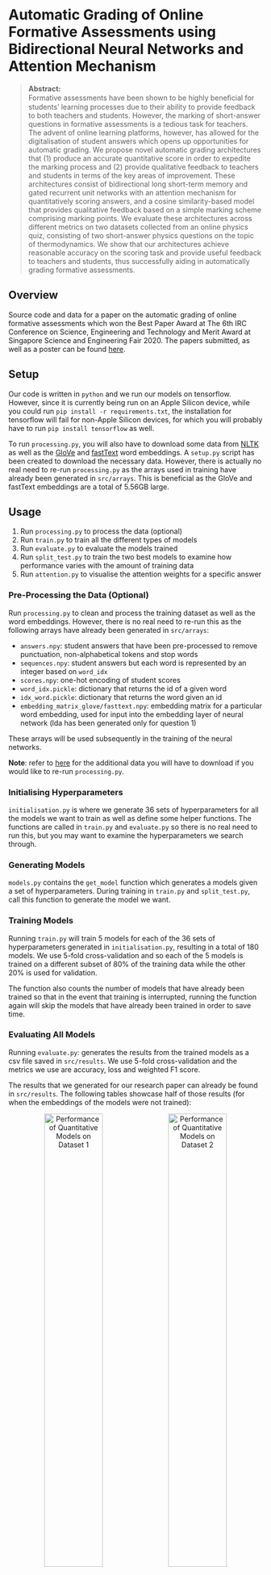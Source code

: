# Automatic Grading of Online Formative Assessments using Bidirectional Neural Networks and Attention Mechanism

> **Abstract:** <br>
> Formative assessments have been shown to be highly beneﬁcial for students’ learning processes due to their ability to provide feedback to both teachers and students. However, the marking of short-answer questions in formative assessments is a tedious task for teachers. The advent of online learning platforms, however, has allowed for the digitalisation of student answers which opens up opportunities for automatic grading. We propose novel automatic grading architectures that (1) produce an accurate quantitative score in order to expedite the marking process and (2) provide qualitative feedback to teachers and students in terms of the key areas of improvement. These architectures consist of bidirectional long short-term memory and gated recurrent unit networks with an attention mechanism for quantitatively scoring answers, and a cosine similarity-based model that provides qualitative feedback based on a simple marking scheme comprising marking points. We evaluate these architectures across different metrics on two datasets collected from an online physics quiz, consisting of two short-answer physics questions on the topic of thermodynamics. We show that our architectures achieve reasonable accuracy on the scoring task and provide useful feedback to teachers and students, thus successfully aiding in automatically grading formative assessments.

## Overview
Source code and data for a paper on the automatic grading of online formative assessments which won the Best Paper Award at The 6th IRC Conference on Science, Engineering and Technology and Merit Award at Singapore Science and Engineering Fair 2020. The papers submitted, as well as a poster can be found [here](https://github.com/Xavilien/automatic-grading/tree/main/reports).

## Setup
Our code is written in `python` and we run our models on tensorflow. However, since it is currently being run on an Apple Silicon device, while you could run `pip install -r requirements.txt`, the installation for tensorflow will fail for non-Apple Silicon devices, for which you will probably have to run `pip install tensorflow` as well.

To run `processing.py`, you will also have to download some data from [NLTK](https://www.nltk.org/data.html) as well as the [GloVe](https://nlp.stanford.edu/projects/glove/) and [fastText](https://fasttext.cc/docs/en/english-vectors.html) word embeddings. A `setup.py` script has been created to download the necessary data. However, there is actually no real need to re-run `processing.py` as the arrays used in training have already been generated in `src/arrays`. This is beneficial as the GloVe and fastText embeddings are a total of 5.56GB large.

## Usage
1. Run `processing.py` to process the data (optional)
2. Run `train.py` to train all the different types of models
3. Run `evaluate.py` to evaluate the models trained
4. Run `split_test.py` to train the two best models to examine how performance varies with the amount of training data
5. Run `attention.py` to visualise the attention weights for a specific answer

### Pre-Processing the Data (Optional)
Run `processing.py` to clean and process the training dataset as well as the word embeddings. However, there is no real need to re-run this as the following arrays have already been generated in `src/arrays`:

- `answers.npy`: student answers that have been pre-processed to remove punctuation, non-alphabetical tokens and stop words
- `sequences.npy`: student answers but each word is represented by an integer based on `word_idx` 
- `scores.npy`: one-hot encoding of student scores 
- `word_idx.pickle`: dictionary that returns the id of a given word 
- `idx_word.pickle`: dictionary that returns the word given an id 
- `embedding_matrix_glove/fasttext.npy`: embedding matrix for a particular word embedding, used for input into the embedding layer of neural network (lda has been generated only for question 1)

These arrays will be used subsequently in the training of the neural networks.

**Note**: refer to [here](#setup) for the additional data you will have to download if you would like to re-run `processing.py`. 

### Initialising Hyperparameters
`initialisation.py` is where we generate 36 sets of hyperparameters for all the models we want to train as well as define some helper functions. The functions are called in `train.py` and `evaluate.py` so there is no real need to run this, but you may want to examine the hyperparameters we search through.

### Generating Models
`models.py` contains the `get_model` function which generates a models given a set of hyperparameters. During training in `train.py` and `split_test.py`, call this function to generate the model we want.

### Training Models
Running `train.py` will train 5 models for each of the 36 sets of hyperparameters generated in `initialisation.py`, resulting in a total of 180 models. We use 5-fold cross-validation and so each of the 5 models is trained on a different subset of 80% of the training data while the other 20% is used for validation.

The function also counts the number of models that have already been trained so that in the event that training is interrupted, running the function again will skip the models that have already been trained in order to save time.

### Evaluating All Models
Running `evaluate.py`: generates the results from the trained models as a csv file saved in `src/results`. We use 5-fold cross-validation and the metrics we use are accuracy, loss and weighted F1 score.

The results that we generated for our research paper can already be found in `src/results`. The following tables showcase half of those results (for when the embeddings of the models were not trained):

<div style="text-align: center;">
    <img alt="Performance of Quantitative Models on Dataset 1" src="images/results1.png" width="48%"/>
    <img alt="Performance of Quantitative Models on Dataset 2" src="images/results2.png" width="48%"/>
</div>

### Evaluating Model Performance Against Different Splits of Training and Test Set
In order to explore how the size of the training set affects our models' performance, we vary the size of the training set from 25 samples to 250 samples in increments of 25 samples and train the best performing models for each question. We then evaluate the models on the validation set which has a size of 42 samples. The best performing model for question 1 was BiGRU with GloVe and Attention while that for question 2 was BiLSTM with fastText and Attention.

Running `split_test.py` will train and evaluate all the models, as well as visualise the results in plotly graphs. To save the graphs, pass `save=True` to `plot_results()`. This is one of the graphs that we got:

![Performance of Best Models against Number of Training Responses](images/results3.png)

### Visualising the Attention Weights
Run `attention.py` to plot attention weights for a particular model given a sample answer (default is answer 113).

![Attention Weights](images/attention.png)

## Improvements
Some time has passed since this project was completed. Upon looking back, there are a few improvements I would have made if I were to redo the project.

Firstly, it would have been good to create a cross-validation set so that we have three sets in total: a training set, a validation set and a test set. This is because we are currently optimising the hyperparameters on the test set, which means that the results we put forth portray a biased estimate of how our models will do on unseen data.

Secondly, our training algorithm used early stopping and model checkpoints in order to save the model that performed best on the validation set. However, we understand that this is not the best practice as it similarly relies on the test set to pick the best model. Thus, our results become biased because we are essentially optimising on the test set. Instead, other methods of addressing over-fitting can be employed, including an increase in regularisation and creating more training data.

Thirdly, to address the choice of models, we understand that the current state-of-the-art models are mostly transformers instead of LSTMs. It would be interesting to train a transformer (or fine-tune an existing one) on this dataset to compare the performance.
